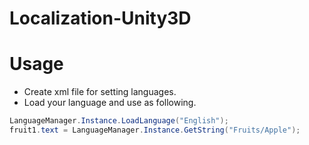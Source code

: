 # Localization-Unity3D

# Usage

* Create xml file for setting languages.
* Load your language and use as following.

```cs
LanguageManager.Instance.LoadLanguage("English");
fruit1.text = LanguageManager.Instance.GetString("Fruits/Apple");
```


